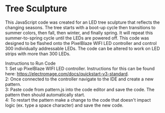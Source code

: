 # Tree Sculpture
This JavaScript code was created for an LED tree sculpture that reflects the changing seasons. The tree starts with a boot-up cycle then transitions to summer colors, then fall, then winter, and finally spring. It will repeat this summer-to-spring cycle until the LEDs are powered off. This code was designed to be flashed onto the PixelBlaze WIFI LED controller and control 300 individually addressable LEDs. The code can be altered to work on LED strips with more than 300 LEDs. 

Instructions to Run Code <br>
1: Set up PixelBlaze WIFI LED controller. Instructions for this can be found here: https://electromage.com/docs/quickstart-v3-standard. <br>
2: Once connected to the controller navigate to the IDE and create a new pattern. <br>
3: Paste code from pattern.js into the code editor and save the code. The pattern then should automatically start. <br>
4: To restart the pattern make a change to the code that doesn't impact logic (ex. type a space character) and save the new code. <br>
